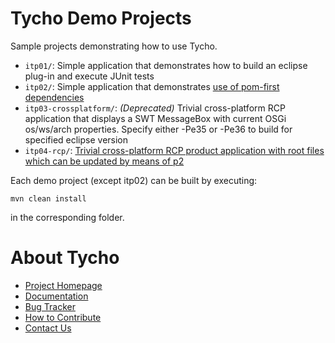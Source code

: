 Tycho Demo Projects
===================

Sample projects demonstrating how to use Tycho.

* `itp01/`: Simple application that demonstrates how to build an eclipse plug-in and execute JUnit tests 
* `itp02/`: Simple application that demonstrates [use of pom-first dependencies](https://wiki.eclipse.org/Tycho/How_Tos/Dependency_on_pom-first_artifacts) 
* `itp03-crossplatform/`: _(Deprecated)_ Trivial cross-platform RCP application that displays a SWT MessageBox with current OSGi os/ws/arch properties. Specify either -Pe35 or -Pe36 to build for specified eclipse version 
* `itp04-rcp/`: [Trivial cross-platform RCP product application with root files which can be updated by means of p2](https://wiki.eclipse.org/Tycho/Demo_Projects/RCP_Application)  

Each demo project (except itp02) can be built by executing:

    mvn clean install

in the corresponding folder.

About Tycho
===========

  * [Project Homepage](https://github.com/eclipse/tycho)
  * [Documentation](https://www.eclipse.org/tycho/sitedocs/)
  * [Bug Tracker](https://github.com/eclipse/tycho/issues)
  * [How to Contribute](https://github.com/eclipse/tycho/blob/master/CONTRIBUTING.md)
  * [Contact Us](https://dev.eclipse.org/mailman/listinfo/tycho-user)

